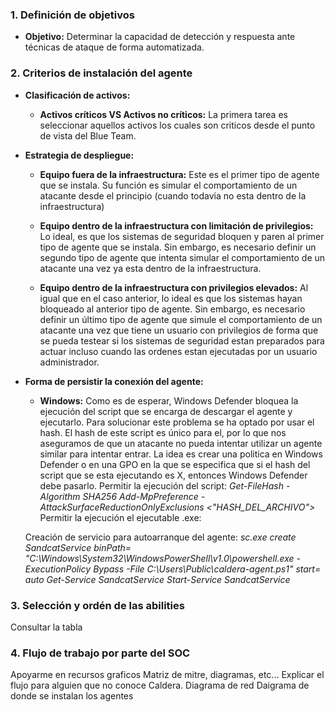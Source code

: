 ### 1. Definición de objetivos
- **Objetivo:** Determinar la capacidad de detección y respuesta ante técnicas
 de ataque de forma automatizada. 

### 2. Criterios de instalación del agente
- **Clasificación de activos:**
    - **Activos críticos VS Activos no críticos:** La primera tarea es seleccionar aquellos 
    activos los cuales son criticos desde el punto de vista del Blue Team.
- **Estrategia de despliegue:**
    - **Equipo fuera de la infraestructura:** Este es el primer tipo de agente que se instala. 
    Su función es simular el comportamiento de un atacante desde el principio (cuando todavia 
    no esta dentro de la infraestructura)

    - **Equipo dentro de la infraestructura con limitación de privilegios:** Lo ideal, es que 
    los sistemas de seguridad bloquen y paren al primer tipo de agente que se instala. Sin 
    embargo, es necesario definir un segundo tipo de agente que intenta simular el 
    comportamiento de un atacante una vez ya esta dentro de la infraestructura. 

    - **Equipo dentro de la infraestructura con privilegios elevados:** Al igual que en el 
    caso anterior, lo ideal es que los sistemas hayan bloqueado al anterior tipo de agente. Sin
    embargo, es necesario definir un último tipo de agente que simule el comportamiento de un 
    atacante una vez que tiene un usuario con privilegios de forma que se pueda testear si los
    sistemas de seguridad estan preparados para actuar incluso cuando las ordenes estan 
    ejecutadas por un usuario administrador.
- **Forma de persistir la conexión del agente:**
    - **Windows:** Como es de esperar, Windows Defender bloquea la ejecución del script que se
    encarga de descargar el agente y ejecutarlo. Para solucionar este problema se ha optado
    por usar el hash. El hash de este script es único para el, por lo que nos aseguramos de que
    un atacante no pueda intentar utilizar un agente similar para intentar entrar. 
    La idea es crear una politica en Windows Defender o en una GPO en la que se especifica que
    si el hash del script que se esta ejecutando es X, entonces Windows Defender debe pasarlo.
    Permitir la ejecución del script:
    *Get-FileHash <file> -Algorithm SHA256* 
    *Add-MpPreference -AttackSurfaceReductionOnlyExclusions <"HASH_DEL_ARCHIVO">*
    Permitir la ejecución el ejecutable .exe:

    Creación de servicio para autoarranque del agente:
    *sc.exe create SandcatService binPath= "C:\Windows\System32\WindowsPowerShell\v1.0\powershell.exe -ExecutionPolicy Bypass -File C:\Users\Public\caldera-agent.ps1" start= auto*
    *Get-Service SandcatService*
    *Start-Service SandcatService*



### 3. Selección y ordén de las abilities
Consultar la tabla

### 4. Flujo de trabajo por parte del SOC


Apoyarme en recursos graficos
Matriz de mitre, diagramas, etc...
Explicar el flujo para alguien que no conoce Caldera.
Diagrama de red
Daigrama de donde se instalan los agentes
